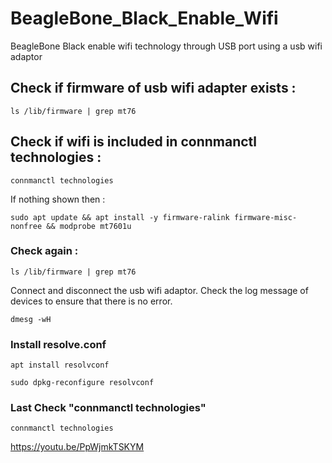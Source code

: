 # BeagleBone_Black_Enable_Wifi
BeagleBone Black enable wifi technology through USB port using a usb wifi adaptor



## Check if firmware of usb wifi adapter exists :

```
ls /lib/firmware | grep mt76
```

## Check if wifi is included in connmanctl technologies :

```
connmanctl technologies
```

If nothing shown then :

```
sudo apt update && apt install -y firmware-ralink firmware-misc-nonfree && modprobe mt7601u
```

### Check again :

```
ls /lib/firmware | grep mt76
```

Connect and disconnect the usb wifi adaptor.
Check the log message of devices to ensure that there is no error.

```
dmesg -wH
```

### Install resolve.conf

```
apt install resolvconf
```

```
sudo dpkg-reconfigure resolvconf
```

### Last Check "connmanctl technologies"

```
connmanctl technologies
```

https://youtu.be/PpWjmkTSKYM

